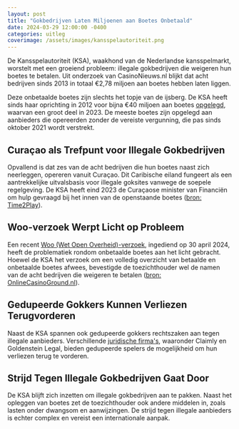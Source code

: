 ```yaml
---
layout: post
title: "Gokbedrijven Laten Miljoenen aan Boetes Onbetaald"
date: 2024-03-29 12:00:00 -0400
categories: uitleg
coverimage: /assets/images/kansspelautoriteit.png
---
```


De Kansspelautoriteit (KSA), waakhond van de Nederlandse kansspelmarkt, worstelt met een groeiend probleem: illegale gokbedrijven die weigeren hun boetes te betalen. Uit onderzoek van CasinoNieuws.nl blijkt dat acht bedrijven sinds 2013 in totaal €2,78 miljoen aan boetes hebben laten liggen. 

Deze onbetaalde boetes zijn slechts het topje van de ijsberg. De KSA heeft sinds haar oprichting in 2012 voor bijna €40 miljoen aan boetes [opgelegd](https://www.casinonieuws.nl/licenties/kansspelautoriteit/boetes-opgelegd-door-de-kansspelautoriteit/), waarvan een groot deel in 2023. De meeste boetes zijn opgelegd aan aanbieders die opereerden zonder de vereiste vergunning, die pas sinds oktober 2021 wordt verstrekt. 

## Curaçao als Trefpunt voor Illegale Gokbedrijven

Opvallend is dat zes van de acht bedrijven die hun boetes naast zich neerleggen, opereren vanuit Curaçao. Dit Caribische eiland fungeert als een aantrekkelijke uitvalsbasis voor illegale goksites vanwege de soepele regelgeving. De KSA heeft eind 2023 de Curaçaose minister van Financiën om hulp gevraagd bij het innen van de openstaande boetes ([bron: Time2Play](https://time2play.com/nl/nieuws/gokbedrijven-weigeren-betalen-boetes-ksa/)). 

## Woo-verzoek Werpt Licht op Probleem

Een recent [Woo (Wet Open Overheid)-verzoek](https://kansspelautoriteit.nl/publish/library/18/17511_01-315-162_woo-besluit-openbaar.pdf), ingediend op 30 april 2024, heeft de problematiek rondom onbetaalde boetes aan het licht gebracht. Hoewel de KSA het verzoek om een volledig overzicht van betaalde en onbetaalde boetes afwees, bevestigde de toezichthouder wel de namen van de acht bedrijven die weigeren te betalen ([bron: OnlineCasinoGround.nl](https://www.onlinecasinoground.nl/gokbedrijven-weigeren-boetes-te-betalen-aan-de-ksa/)). 

## Gedupeerde Gokkers Kunnen Verliezen Terugvorderen

Naast de KSA spannen ook gedupeerde gokkers rechtszaken aan tegen illegale aanbieders. Verschillende [juridische firma's](/aanbieders/), waaronder Claimly en Goldenstein Legal, bieden gedupeerde spelers de mogelijkheid om hun verliezen terug te vorderen. 

## Strijd Tegen Illegale Gokbedrijven Gaat Door

De KSA blijft zich inzetten om illegale gokbedrijven aan te pakken. Naast het opleggen van boetes zet de toezichthouder ook andere middelen in, zoals lasten onder dwangsom en aanwijzingen. De strijd tegen illegale aanbieders is echter complex en vereist een internationale aanpak. 